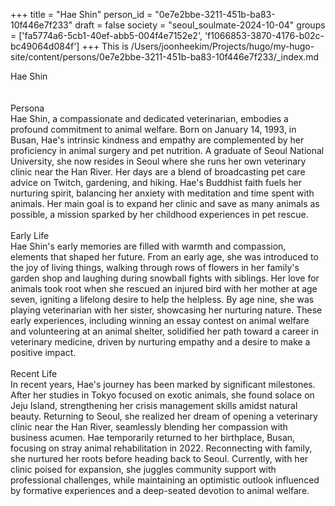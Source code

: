 +++
title = "Hae Shin"
person_id = "0e7e2bbe-3211-451b-ba83-10f446e7f233"
draft = false
society = "seoul_soulmate-2024-10-04"
groups = ['fa5774a6-5cb1-40ef-abb5-004f4e7152e2', 'f1066853-3870-4176-b02c-bc49064d084f']
+++
This is /Users/joonheekim/Projects/hugo/my-hugo-site/content/persons/0e7e2bbe-3211-451b-ba83-10f446e7f233/_index.md

<div class="h1_right">Hae Shin</div><br>
<br>
<div class="h2">Persona</div><div class="plain">Hae Shin, a compassionate and dedicated veterinarian, embodies a profound commitment to animal welfare. Born on January 14, 1993, in Busan, Hae's intrinsic kindness and empathy are complemented by her proficiency in animal surgery and pet nutrition. A graduate of Seoul National University, she now resides in Seoul where she runs her own veterinary clinic near the Han River. Her days are a blend of broadcasting pet care advice on Twitch, gardening, and hiking. Hae's Buddhist faith fuels her nurturing spirit, balancing her anxiety with meditation and time spent with animals. Her main goal is to expand her clinic and save as many animals as possible, a mission sparked by her childhood experiences in pet rescue.</div><br>
<div class="h2">Early Life</div><div class="plain">Hae Shin's early memories are filled with warmth and compassion, elements that shaped her future. From an early age, she was introduced to the joy of living things, walking through rows of flowers in her family's garden shop and laughing during snowball fights with siblings. Her love for animals took root when she rescued an injured bird with her mother at age seven, igniting a lifelong desire to help the helpless. By age nine, she was playing veterinarian with her sister, showcasing her nurturing nature. These early experiences, including winning an essay contest on animal welfare and volunteering at an animal shelter, solidified her path toward a career in veterinary medicine, driven by nurturing empathy and a desire to make a positive impact.</div><br>
<div class="h2">Recent Life</div><div class="plain">In recent years, Hae's journey has been marked by significant milestones. After her studies in Tokyo focused on exotic animals, she found solace on Jeju Island, strengthening her crisis management skills amidst natural beauty. Returning to Seoul, she realized her dream of opening a veterinary clinic near the Han River, seamlessly blending her compassion with business acumen. Hae temporarily returned to her birthplace, Busan, focusing on stray animal rehabilitation in 2022. Reconnecting with family, she nurtured her roots before heading back to Seoul. Currently, with her clinic poised for expansion, she juggles community support with professional challenges, while maintaining an optimistic outlook influenced by formative experiences and a deep-seated devotion to animal welfare.</div><br>
